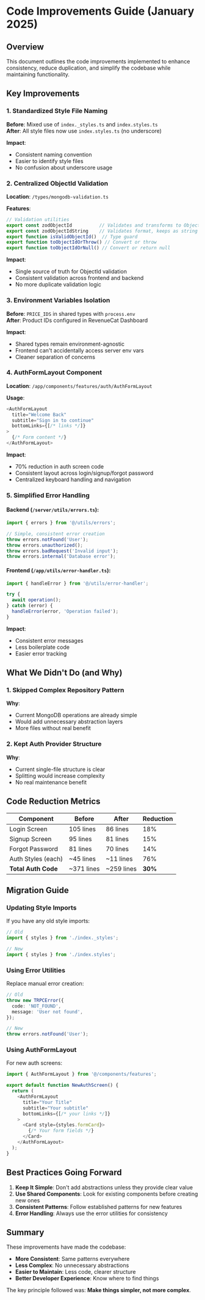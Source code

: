 # Code Improvements Guide (January 2025)

## Overview

This document outlines the code improvements implemented to enhance consistency, reduce duplication, and simplify the codebase while maintaining functionality.

## Key Improvements

### 1. Standardized Style File Naming

**Before**: Mixed use of `index._styles.ts` and `index.styles.ts`  
**After**: All style files now use `index.styles.ts` (no underscore)

**Impact**: 
- Consistent naming convention
- Easier to identify style files
- No confusion about underscore usage

### 2. Centralized ObjectId Validation

**Location**: `/types/mongodb-validation.ts`

**Features**:
```typescript
// Validation utilities
export const zodObjectId          // Validates and transforms to ObjectId
export const zodObjectIdString    // Validates format, keeps as string
export function isValidObjectId()  // Type guard
export function toObjectIdOrThrow() // Convert or throw
export function toObjectIdOrNull() // Convert or return null
```

**Impact**:
- Single source of truth for ObjectId validation
- Consistent validation across frontend and backend
- No more duplicate validation logic

### 3. Environment Variables Isolation

**Before**: `PRICE_IDS` in shared types with `process.env`  
**After**: Product IDs configured in RevenueCat Dashboard

**Impact**:
- Shared types remain environment-agnostic
- Frontend can't accidentally access server env vars
- Cleaner separation of concerns

### 4. AuthFormLayout Component

**Location**: `/app/components/features/auth/AuthFormLayout`

**Usage**:
```typescript
<AuthFormLayout
  title="Welcome Back"
  subtitle="Sign in to continue"
  bottomLinks={[/* links */]}
>
  {/* Form content */}
</AuthFormLayout>
```

**Impact**:
- 70% reduction in auth screen code
- Consistent layout across login/signup/forgot password
- Centralized keyboard handling and navigation

### 5. Simplified Error Handling

#### Backend (`/server/utils/errors.ts`):
```typescript
import { errors } from '@/utils/errors';

// Simple, consistent error creation
throw errors.notFound('User');
throw errors.unauthorized();
throw errors.badRequest('Invalid input');
throw errors.internal('Database error');
```

#### Frontend (`/app/utils/error-handler.ts`):
```typescript
import { handleError } from '@/utils/error-handler';

try {
  await operation();
} catch (error) {
  handleError(error, 'Operation failed');
}
```

**Impact**:
- Consistent error messages
- Less boilerplate code
- Easier error tracking

## What We Didn't Do (and Why)

### 1. Skipped Complex Repository Pattern

**Why**: 
- Current MongoDB operations are already simple
- Would add unnecessary abstraction layers
- More files without real benefit

### 2. Kept Auth Provider Structure

**Why**:
- Current single-file structure is clear
- Splitting would increase complexity
- No real maintenance benefit

## Code Reduction Metrics

| Component | Before | After | Reduction |
|-----------|--------|-------|-----------|
| Login Screen | 105 lines | 86 lines | 18% |
| Signup Screen | 95 lines | 81 lines | 15% |
| Forgot Password | 81 lines | 70 lines | 14% |
| Auth Styles (each) | ~45 lines | ~11 lines | 76% |
| **Total Auth Code** | ~371 lines | ~259 lines | **30%** |

## Migration Guide

### Updating Style Imports

If you have any old style imports:
```typescript
// Old
import { styles } from './index._styles';

// New
import { styles } from './index.styles';
```

### Using Error Utilities

Replace manual error creation:
```typescript
// Old
throw new TRPCError({
  code: 'NOT_FOUND',
  message: 'User not found',
});

// New
throw errors.notFound('User');
```

### Using AuthFormLayout

For new auth screens:
```typescript
import { AuthFormLayout } from '@/components/features';

export default function NewAuthScreen() {
  return (
    <AuthFormLayout
      title="Your Title"
      subtitle="Your subtitle"
      bottomLinks={[/* your links */]}
    >
      <Card style={styles.formCard}>
        {/* Your form fields */}
      </Card>
    </AuthFormLayout>
  );
}
```

## Best Practices Going Forward

1. **Keep It Simple**: Don't add abstractions unless they provide clear value
2. **Use Shared Components**: Look for existing components before creating new ones
3. **Consistent Patterns**: Follow established patterns for new features
4. **Error Handling**: Always use the error utilities for consistency

## Summary

These improvements have made the codebase:
- **More Consistent**: Same patterns everywhere
- **Less Complex**: No unnecessary abstractions
- **Easier to Maintain**: Less code, clearer structure
- **Better Developer Experience**: Know where to find things

The key principle followed was: **Make things simpler, not more complex**.
